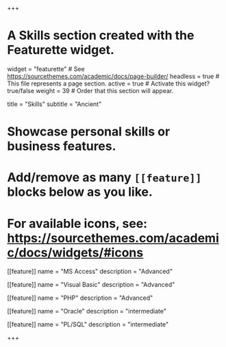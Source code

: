 +++
# A Skills section created with the Featurette widget.
widget = "featurette"  # See https://sourcethemes.com/academic/docs/page-builder/
headless = true  # This file represents a page section.
active = true  # Activate this widget? true/false
weight = 39  # Order that this section will appear.

title = "Skills"
subtitle = "Ancient"

# Showcase personal skills or business features.
# 
# Add/remove as many `[[feature]]` blocks below as you like.
# 
# For available icons, see: https://sourcethemes.com/academic/docs/widgets/#icons

[[feature]]
  name = "MS Access"
  description = "Advanced"

[[feature]]
  name = "Visual Basic"
  description = "Advanced"
  
[[feature]]
  name = "PHP"
  description = "Advanced"
  
[[feature]]
  name = "Oracle"
  description = "intermediate"

[[feature]]
  name = "PL/SQL"
  description = "intermediate"

+++
